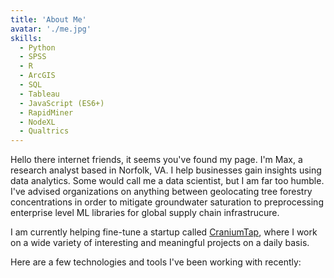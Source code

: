 ```yaml
---
title: 'About Me'
avatar: './me.jpg'
skills:
  - Python
  - SPSS
  - R
  - ArcGIS
  - SQL
  - Tableau
  - JavaScript (ES6+)
  - RapidMiner
  - NodeXL
  - Qualtrics
---
```


Hello there internet friends, it seems you've found my page. I'm Max, a research analyst based in Norfolk, VA. I help businesses gain insights using data analytics. Some would call me a data scientist, but I am far too humble. I've advised organizations on anything between geolocating tree forestry concentrations in order to mitigate groundwater saturation to preprocessing enterprise level ML libraries for global supply chain infrastrucure. 

I am currently helping fine-tune a startup called [CraniumTap](https://www.craniumtap.com/), where I work on a wide variety of interesting and meaningful projects on a daily basis.

Here are a few technologies and tools I've been working with recently:
